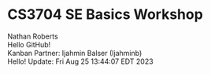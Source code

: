 # CS3704 SE Basics Workshop
Nathan Roberts  
Hello GitHub!  
Kanban Partner: Ijahmin Balser (Ijahminb)  
Hello! Update: Fri Aug 25 13:44:07 EDT 2023
